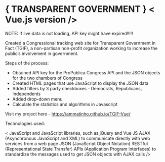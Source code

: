 # { TRANSPARENT GOVERNMENT } < Vue.js version />

NOTE: If live data is not loading, API key might have expired!!!!!

Created a Congressional tracking web site for Transparent Government in Fact (TGIF), a non-partisan non-profit 
organization working to increase the public’s involvement in government.

Steps of the process:

- Obtained API key for the ProPublica Congress API and the JSON objects for the two chambers of Congress
- Created HTML pages that use JavaScript to display the JSON data
- Added filters by 3 party checkboxes - Democrats, Republicans, Independents
- Added drop-down menu
- Calculate the statistics and algorithms in Javascript

Visit my project here - https://ammatinho.github.io/TGIF-Vue/

Technologies used:

< JavaScript and JavaScript libraries, such as jQuery and Vue JS AJAX (Asynchronous JavaScript and XML) to 
communicate directly with web services from a web page JSON (JavaScript Object Notation) RESTful (Representational 
State Transfer) APIs (Application Program Interfaces) to standardize the messages used to get JSON objects with AJAX 
calls />
